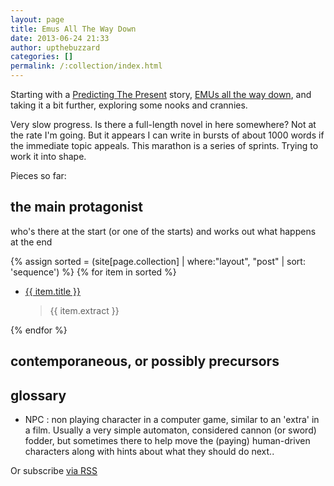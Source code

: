 ```yaml
---
layout: page
title: Emus All The Way Down
date: 2013-06-24 21:33
author: upthebuzzard
categories: []
permalink: /:collection/index.html
---
```

Starting with a <a title="Predicting The Present" href="/predicting_the_present/">Predicting The Present</a> story, <a title="Emus all the way down" href="/predicting_the_present/2013-06-29-emus-all-the-way-down/">EMUs all the way down</a>, and taking it a bit further, exploring some nooks and crannies.

Very slow progress. Is there a full-length novel in here somewhere? Not at the rate I'm going. But it appears I can write in bursts of about 1000 words if the immediate topic appeals. This marathon is a series of sprints. Trying to work it into shape.

Pieces so far:

## the main protagonist

who's there at the start (or one of the starts) and works out what happens at the end

<p>
	{% assign sorted = (site[page.collection] | where:"layout", "post" | sort: 'sequence') %}
	{% for item in sorted %}
		<ul>
			<li>
				<a href="{{ item.url }}">{{ item.title }}</a>
			</li>
			<blockquote>{{ item.extract }}</blockquote>
		</ul>
	{% endfor %}
</p>


## contemporaneous, or possibly precursors


## glossary

* NPC : non playing character in a computer game, similar to an 'extra' in a film. Usually a very simple automaton, considered cannon (or sword) fodder, but sometimes there to help move the (paying) human-driven characters along with hints about what they should do next..</li>

<p>
	Or <span class="rss-subscribe">subscribe <a href="feed.xml">via RSS</a></span>
</p>
